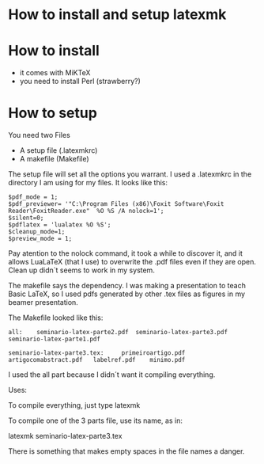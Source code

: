 # How to install and setup latexmk

# How to install

* it comes with MiKTeX
* you need to install Perl (strawberry?)

# How to setup

You need two Files

* A setup file (.latexmkrc)
* A makefile (Makefile)

The setup file will set all the options you warrant. I used a .latexmkrc in
the directory I am using for my files. It looks like this:

```
$pdf_mode = 1;
$pdf_previewer= '"C:\Program Files (x86)\Foxit Software\Foxit Reader\FoxitReader.exe"  %O %S /A nolock=1';
$silent=0;
$pdflatex = 'lualatex %O %S';
$cleanup_mode=1;
$preview_mode = 1;

```

Pay atention to the nolock command, it took a while to discover it, and it
allows LuaLaTeX (that I use) to overwrite the .pdf files even if they are
open. Clean up didn´t seems to work in my system.

The makefile says the dependency. I was making a presentation to teach
Basic LaTeX, so I used pdfs generated by other .tex files as figures in
my beamer presentation.

The Makefile looked like this:

```
all:	seminario-latex-parte2.pdf  seminario-latex-parte3.pdf seminario-latex-parte1.pdf

seminario-latex-parte3.tex: 	primeiroartigo.pdf 	artigocomabstract.pdf  	labelref.pdf 	minimo.pdf
```

I used the all part because I didn´t want it compiling everything.

Uses:

To compile everything, just type latexmk

To compile one of the 3 parts file, use its name, as in:

latexmk seminario-latex-parte3.tex

There is something that makes empty spaces in the file names a danger.
